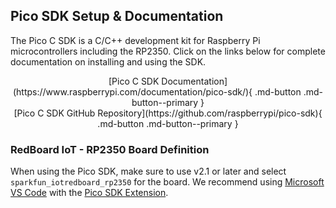 ## Pico SDK Setup & Documentation

The Pico C SDK is a C/C++ development kit for Raspberry Pi microcontrollers including the RP2350. Click on the links below for complete documentation on installing and using the SDK.

<center>
    [Pico C SDK Documentation](https://www.raspberrypi.com/documentation/pico-sdk/){ .md-button .md-button--primary }
</center>

<center>
    [Pico C SDK GitHub Repository](https://github.com/raspberrypi/pico-sdk){ .md-button .md-button--primary }
</center>

### RedBoard IoT - RP2350 Board Definition

When using the Pico SDK, make sure to use v2.1 or later and select `sparkfun_iotredboard_rp2350` for the board. We recommend using [Microsoft VS Code](https://code.visualstudio.com/) with the [Pico SDK Extension](https://marketplace.visualstudio.com/items?itemName=raspberry-pi.raspberry-pi-pico).